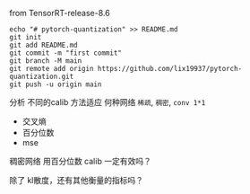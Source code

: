 from  TensorRT-release-8.6   

```
echo "# pytorch-quantization" >> README.md
git init
git add README.md
git commit -m "first commit"
git branch -M main
git remote add origin https://github.com/lix19937/pytorch-quantization.git
git push -u origin main
```


分析 不同的calib 方法适应 何种网络  `稀疏`,  `稠密`,  `conv 1*1`       
+ 交叉熵  
+ 百分位数 
+ mse      


稠密网络 用百分位数 calib 一定有效吗？


除了 kl散度，还有其他衡量的指标吗？  
